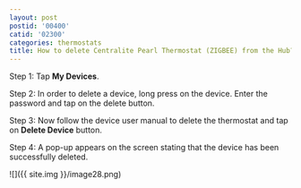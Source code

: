 ```yaml
---
layout: post
postid: '00400'
catid: '02300'
categories: thermostats
title: How to delete Centralite Pearl Thermostat (ZIGBEE) from the Hub?
---
```


Step 1: Tap **My Devices**.

Step 2: In order to delete a device, long press on the device. Enter the password and tap on the delete button.

Step 3: Now follow the device user manual to delete the thermostat and tap on **Delete Device** button.

Step 4: A pop-up appears on the screen stating that the device has been successfully deleted.

![]({{ site.img }}/image28.png)